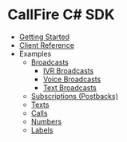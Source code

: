 

CallFire C# SDK
================

* [Getting Started](/docs/en/00.getting.started.md)
* [Client Reference](/client-map.md)
* Examples
    * [Broadcasts](/docs/en/01.broadcasts.md)
        * [IVR Broadcasts](/docs/en/broadcasts/01.ivr.md)
        * [Voice Broadcasts](/docs/en/broadcasts/02.voice.md)
        * [Text Broadcasts](/docs/en/broadcasts/03.text.md)
    * [Subscriptions (Postbacks)](/docs/en/02.subscriptions.md)
	* [Texts](/docs/en/03.texts.md)
	* [Calls](/docs/en/04.calls.md)
	* [Numbers](/docs/en/06.numbers.md)
	* [Labels](/docs/en/07.labels.md)
